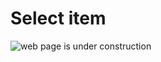 # Select item

![web page is under construction](https://docimages.blob.core.chinacloudapi.cn/images/commingsoon20210514.jpg)
